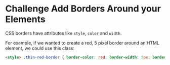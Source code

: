 # Challenge Add Borders Around your Elements

CSS borders have attributes like `style`, `color` and `width`.

For example, if we wanted to create a red, 5 pixel border around an HTML element, we could use this class:

```html
<style> .thin-red-border { border-color: red; border-width: 5px; border-style: solid; } </style>
```
